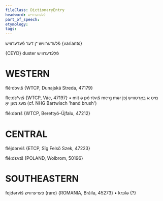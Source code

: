 ```yaml
---
fileClass: DictionaryEntry
headword: פֿלעדערוויש
part_of_speech: 
etymology: 
tags: 
---
```

פֿלעדערוויש
־ן
דער
פֿעדערוויש {variants}

{CEYD}
duster פֿלע֜דערוויש

WESTERN
========

fléˑdɔvɩš {WTCP, Dunajská Streda, 47179}

fleːdɛʳvɩš {WTCP, Vác, 47197}
	•	mit ə póˑrtvɩš meˑg mər jɔj מיט אַ באָרטוויש מעג מען יאָ (cf. NHG Bartwisch 'hand brush')

fléːdərᵻš {WTCP, Berettyó-Újfalu, 47212}

CENTRAL
========

fléjdərviš {ETCP, Sîg Felső Szek, 47223}

fléːdɛvɪš {POLAND, Wolbrom, 50196}

SOUTHEASTERN
==============

fejdərviš פֿעדערוויש (rare) {ROMANIA, Brăila, 45273}
	•	krɪʎə {?}
